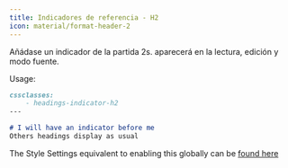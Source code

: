 ```yaml
---
title: Indicadores de referencia - H2
icon: material/format-header-2
---
```


Añádase un indicador de la partida 2s. aparecerá en la lectura, edición y
modo fuente.

Usage:

```md
cssclasses:
    - headings-indicator-h2
---

# I will have an indicator before me
Others headings display as usual
```

The Style Settings equivalent to enabling this globally can be [found here](../../Style-Settings/Editor/Typography/headings/index.md#for-heading-2)

